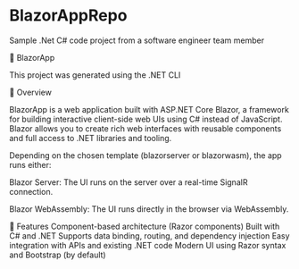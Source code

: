 # BlazorAppRepo
Sample .Net C# code project from a software engineer team member

🚀 BlazorApp

This project was generated using the .NET CLI

📖 Overview

BlazorApp is a web application built with ASP.NET Core Blazor, a framework for building interactive client-side web UIs using C# instead of JavaScript.
Blazor allows you to create rich web interfaces with reusable components and full access to .NET libraries and tooling.

Depending on the chosen template (blazorserver or blazorwasm), the app runs either:

Blazor Server: The UI runs on the server over a real-time SignalR connection.

Blazor WebAssembly: The UI runs directly in the browser via WebAssembly.

🧩 Features
Component-based architecture (Razor components)
Built with C# and .NET
Supports data binding, routing, and dependency injection
Easy integration with APIs and existing .NET code
Modern UI using Razor syntax and Bootstrap (by default)
